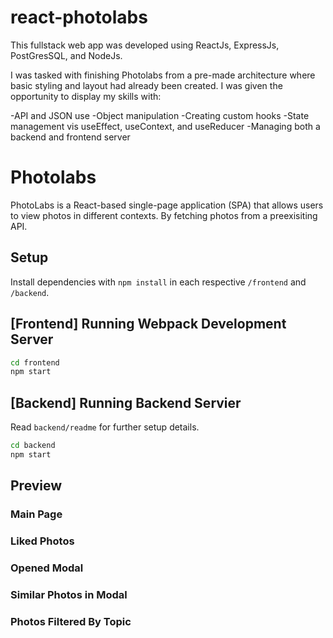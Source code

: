# react-photolabs
This fullstack web app was developed using ReactJs, ExpressJs, PostGresSQL, and NodeJs.

I was tasked with finishing Photolabs from a pre-made architecture where basic styling and layout had already been created. I was given the opportunity to display my skills with: 

-API and JSON use
-Object manipulation
-Creating custom hooks 
-State management vis useEffect, useContext, and useReducer
-Managing both a backend and frontend server


# Photolabs
PhotoLabs is a React-based single-page application (SPA) that allows users to view photos in different contexts. By fetching photos from a preexisiting API.  

## Setup

Install dependencies with `npm install` in each respective `/frontend` and `/backend`.

## [Frontend] Running Webpack Development Server

```sh
cd frontend
npm start
```

## [Backend] Running Backend Servier

Read `backend/readme` for further setup details.

```sh
cd backend
npm start
```

## Preview

### Main Page

### Liked Photos

### Opened Modal 

### Similar Photos in Modal 

### Photos Filtered By Topic 
